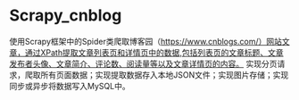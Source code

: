 # Scrapy_cnblog
使用Scrapy框架中的Spider类爬取博客园（https://www.cnblogs.com/）网站文章，通过XPath提取文章列表页和详情页中的数据,包括列表页的文章标题、文章发布者头像、文章简介、评论数、阅读量等以及文章详情页的内容。 
实现分页请求，爬取所有页面数据；实现提取数据存入本地JSON文件；实现图片存储；实现同步或异步将数据写入MySQL中。
